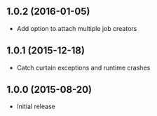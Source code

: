 ## 1.0.2 (2016-01-05)

* Add option to attach multiple job creators 

## 1.0.1 (2015-12-18)

* Catch curtain exceptions and runtime crashes

## 1.0.0 (2015-08-20)

* Initial release